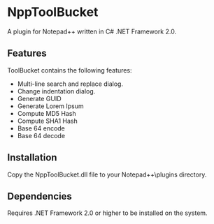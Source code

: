 NppToolBucket
=============

A plugin for Notepad++ written in C# .NET Framework 2.0.

Features
--------

ToolBucket contains the following features:

* Multi-line search and replace dialog.
* Change indentation dialog.
* Generate GUID
* Generate Lorem Ipsum
* Compute MD5 Hash
* Compute SHA1 Hash
* Base 64 encode
* Base 64 decode

Installation
------------

Copy the NppToolBucket.dll file to your Notepad++\plugins directory.

Dependencies
------------

Requires .NET Framework 2.0 or higher to be installed on the system.
